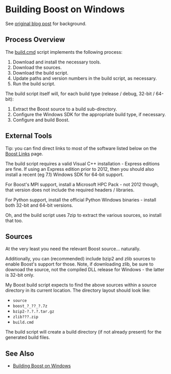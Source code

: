 # Building Boost on Windows

See [original blog post](http://colby.id.au/building-boost-on-windows) for background.

## Process Overview

The [build.cmd](build.cmd) script implements the following process:

1. Download and install the necessary tools.
2. Download the sources.
3. Download the build script.
4. Update paths and version numbers in the build script, as necessary.
5. Run the build script.

The build script itself will, for each build type (release / debug, 32-bit / 64-bit):

1. Extract the Boost source to a build sub-directory.
2. Configure the Windows SDK for the appropriate build type, if necessary.
3. Configure and build Boost.

## External Tools

Tip: you can find direct links to most of the software listed below on the
[Boost Links](http://colby.id.au/boost-links) page.

The build script requires a valid Visual C++ installation - Express editions are fine. If using an Express edition prior to 2012, then you should also install a recent (eg 7.1) Windows SDK for 64-bit support.

For Boost's MPI support, install a Microsoft HPC Pack - not 2012 though, that version does not include the required headers / libraries.

For Python support, install the official Python Windows binaries - install both 32-bit and 64-bit versions.

Oh, and the build script uses 7zip to extract the various sources, so install that too.

## Sources

At the very least you need the relevant Boost source... naturally.

Additionally, you can (recommended) include bzip2 and zlib sources to enable Boost's support for those. Note, if downloading zlib, be sure to downoad the source, not the compiled DLL release for Windows - the latter is 32-bit only.

My Boost build script expects to find the above sources within a source directory in its current location. The directory layout should look like:

* `source`
 * `boost_?_??_?.7z`
 * `bzip2-?.?.?.tar.gz`
 * `zlib???.zip`
* `build.cmd`

The build script will create a build directory (if not already present) for the generated build files.

## See Also
* [Building Boost on Windows](http://colby.id.au/building-boost-on-windows)
